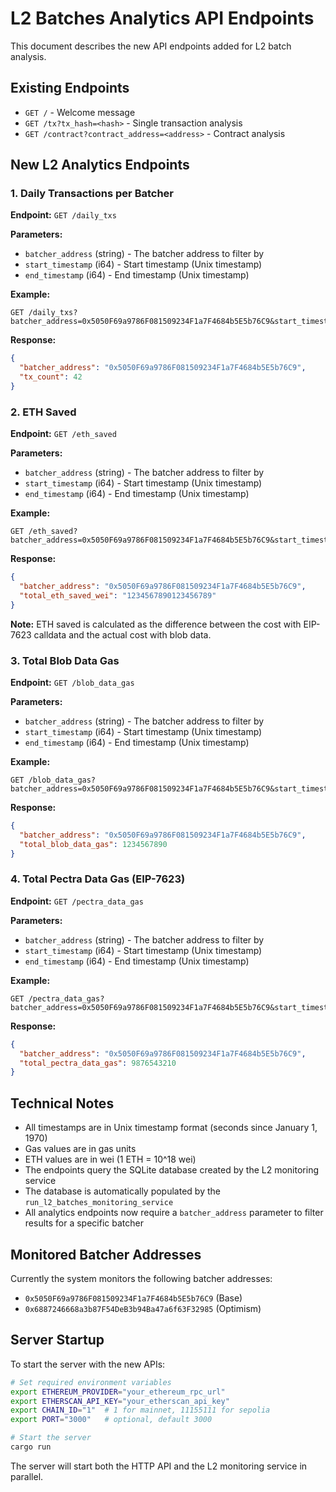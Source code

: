 # L2 Batches Analytics API Endpoints

This document describes the new API endpoints added for L2 batch analysis.

## Existing Endpoints

- `GET /` - Welcome message
- `GET /tx?tx_hash=<hash>` - Single transaction analysis
- `GET /contract?contract_address=<address>` - Contract analysis

## New L2 Analytics Endpoints

### 1. Daily Transactions per Batcher

**Endpoint:** `GET /daily_txs`

**Parameters:**
- `batcher_address` (string) - The batcher address to filter by
- `start_timestamp` (i64) - Start timestamp (Unix timestamp)
- `end_timestamp` (i64) - End timestamp (Unix timestamp)

**Example:**
```
GET /daily_txs?batcher_address=0x5050F69a9786F081509234F1a7F4684b5E5b76C9&start_timestamp=1640995200&end_timestamp=1641081600
```

**Response:**
```json
{
  "batcher_address": "0x5050F69a9786F081509234F1a7F4684b5E5b76C9",
  "tx_count": 42
}
```

### 2. ETH Saved

**Endpoint:** `GET /eth_saved`

**Parameters:**
- `batcher_address` (string) - The batcher address to filter by
- `start_timestamp` (i64) - Start timestamp (Unix timestamp)
- `end_timestamp` (i64) - End timestamp (Unix timestamp)

**Example:**
```
GET /eth_saved?batcher_address=0x5050F69a9786F081509234F1a7F4684b5E5b76C9&start_timestamp=1640995200&end_timestamp=1641081600
```

**Response:**
```json
{
  "batcher_address": "0x5050F69a9786F081509234F1a7F4684b5E5b76C9",
  "total_eth_saved_wei": "1234567890123456789"
}
```

**Note:** ETH saved is calculated as the difference between the cost with EIP-7623 calldata and the actual cost with blob data.

### 3. Total Blob Data Gas

**Endpoint:** `GET /blob_data_gas`

**Parameters:**
- `batcher_address` (string) - The batcher address to filter by
- `start_timestamp` (i64) - Start timestamp (Unix timestamp)
- `end_timestamp` (i64) - End timestamp (Unix timestamp)

**Example:**
```
GET /blob_data_gas?batcher_address=0x5050F69a9786F081509234F1a7F4684b5E5b76C9&start_timestamp=1640995200&end_timestamp=1641081600
```

**Response:**
```json
{
  "batcher_address": "0x5050F69a9786F081509234F1a7F4684b5E5b76C9",
  "total_blob_data_gas": 1234567890
}
```

### 4. Total Pectra Data Gas (EIP-7623)

**Endpoint:** `GET /pectra_data_gas`

**Parameters:**
- `batcher_address` (string) - The batcher address to filter by
- `start_timestamp` (i64) - Start timestamp (Unix timestamp)
- `end_timestamp` (i64) - End timestamp (Unix timestamp)

**Example:**
```
GET /pectra_data_gas?batcher_address=0x5050F69a9786F081509234F1a7F4684b5E5b76C9&start_timestamp=1640995200&end_timestamp=1641081600
```

**Response:**
```json
{
  "batcher_address": "0x5050F69a9786F081509234F1a7F4684b5E5b76C9",
  "total_pectra_data_gas": 9876543210
}
```

## Technical Notes

- All timestamps are in Unix timestamp format (seconds since January 1, 1970)
- Gas values are in gas units
- ETH values are in wei (1 ETH = 10^18 wei)
- The endpoints query the SQLite database created by the L2 monitoring service
- The database is automatically populated by the `run_l2_batches_monitoring_service`
- All analytics endpoints now require a `batcher_address` parameter to filter results for a specific batcher

## Monitored Batcher Addresses

Currently the system monitors the following batcher addresses:
- `0x5050F69a9786F081509234F1a7F4684b5E5b76C9` (Base)
- `0x6887246668a3b87F54DeB3b94Ba47a6f63F32985` (Optimism)

## Server Startup

To start the server with the new APIs:

```bash
# Set required environment variables
export ETHEREUM_PROVIDER="your_ethereum_rpc_url"
export ETHERSCAN_API_KEY="your_etherscan_api_key"
export CHAIN_ID="1"  # 1 for mainnet, 11155111 for sepolia
export PORT="3000"   # optional, default 3000

# Start the server
cargo run
```

The server will start both the HTTP API and the L2 monitoring service in parallel. 